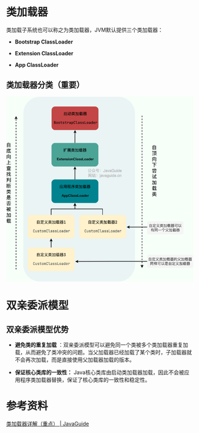 

# 类加载器



类加载子系统也可以称之为类加载器，JVM默认提供三个类加载器：

- **Bootstrap ClassLoader** 
- **Extension ClassLoader**

- **App ClassLoader**



## 类加载器分类（重要）

![类加载器层次关系图](images/class-loader-parents-delegation-model.png)



# 双亲委派模型



## 双亲委派模型优势

- **避免类的重复加载** ：双亲委派模型可以避免同一个类被多个类加载器重复加载，从而避免了类冲突的问题。当父加载器已经加载了某个类时，子加载器就不会再次加载，而是直接使用父加载器加载的版本。

- **保证核心类库的一致性：** Java核心类库由启动类加载器加载，因此不会被应用程序类加载器替换，保证了核心类库的一致性和稳定性。







# 参考资料

[类加载器详解（重点） | JavaGuide](https://javaguide.cn/java/jvm/classloader.html#回顾一下类加载过程)